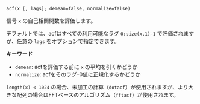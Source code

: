 ```
acf(x [, lags]; demean=false, normalize=false)
```

信号 `x` の自己相関関数を評価します。

デフォルトでは、acfはすべての利用可能なラグ `0:size(x,1)-1` で評価されますが、任意の `lags` をオプションで指定できます。

**キーワード**

  * `demean`: acfを評価する前に `x` の平均を引くかどうか
  * `normalize`: acfをそのラグ-0値に正規化するかどうか

`length(x) < 1024` の場合、未加工の計算（`dotacf`）が使用されますが、より大きな配列の場合はFFTベースのアルゴリズム（`fftacf`）が使用されます。
